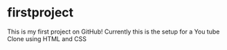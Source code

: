 # firstproject
This is my first project on GitHub! Currently this is the setup for a You tube  Clone using HTML and CSS
